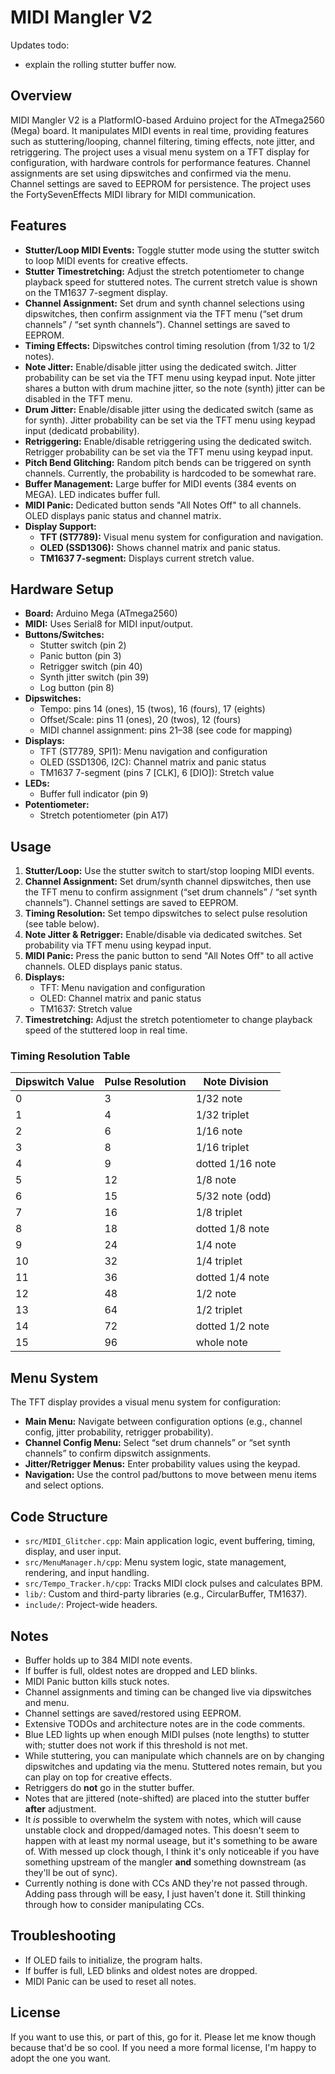 
# MIDI Mangler V2

Updates todo:
- explain the rolling stutter buffer now.

## Overview

MIDI Mangler V2 is a PlatformIO-based Arduino project for the ATmega2560 (Mega) board. It manipulates MIDI events in real time, providing features such as stuttering/looping, channel filtering, timing effects, note jitter, and retriggering. The project uses a visual menu system on a TFT display for configuration, with hardware controls for performance features. Channel assignments are set using dipswitches and confirmed via the menu. Channel settings are saved to EEPROM for persistence. The project uses the FortySevenEffects MIDI library for MIDI communication.

## Features

- **Stutter/Loop MIDI Events:** Toggle stutter mode using the stutter switch to loop MIDI events for creative effects.
- **Stutter Timestretching:** Adjust the stretch potentiometer to change playback speed for stuttered notes. The current stretch value is shown on the TM1637 7-segment display.
- **Channel Assignment:** Set drum and synth channel selections using dipswitches, then confirm assignment via the TFT menu (“set drum channels” / “set synth channels”). Channel settings are saved to EEPROM.
- **Timing Effects:** Dipswitches control timing resolution (from 1/32 to 1/2 notes).
- **Note Jitter:** Enable/disable jitter using the dedicated switch. Jitter probability can be set via the TFT menu using keypad input.  Note jitter shares a button with drum machine jitter, so the note (synth) jitter can be disabled in the TFT menu.
- **Drum Jitter:** Enable/disable jitter using the dedicated switch (same as for synth).  Jitter probability can be set via the TFT menu using keypad input (dedicatd probability).
- **Retriggering:** Enable/disable retriggering using the dedicated switch. Retrigger probability can be set via the TFT menu using keypad input.
- **Pitch Bend Glitching:** Random pitch bends can be triggered on synth channels.  Currently, the probability is hardcoded to be somewhat rare.  
- **Buffer Management:** Large buffer for MIDI events (384 events on MEGA). LED indicates buffer full.
- **MIDI Panic:** Dedicated button sends "All Notes Off" to all channels. OLED displays panic status and channel matrix.
- **Display Support:**
  - **TFT (ST7789):** Visual menu system for configuration and navigation.
  - **OLED (SSD1306):** Shows channel matrix and panic status.
  - **TM1637 7-segment:** Displays current stretch value.

## Hardware Setup

- **Board:** Arduino Mega (ATmega2560)
- **MIDI:** Uses Serial8 for MIDI input/output.
- **Buttons/Switches:**
  - Stutter switch (pin 2)
  - Panic button (pin 3)
  - Retrigger switch (pin 40)
  - Synth jitter switch (pin 39)
  - Log button (pin 8)
- **Dipswitches:**
  - Tempo: pins 14 (ones), 15 (twos), 16 (fours), 17 (eights)
  - Offset/Scale: pins 11 (ones), 20 (twos), 12 (fours)
  - MIDI channel assignment: pins 21–38 (see code for mapping)
- **Displays:**
  - TFT (ST7789, SPI1): Menu navigation and configuration
  - OLED (SSD1306, I2C): Channel matrix and panic status
  - TM1637 7-segment (pins 7 [CLK], 6 [DIO]): Stretch value
- **LEDs:**
  - Buffer full indicator (pin 9)
- **Potentiometer:**
  - Stretch potentiometer (pin A17)

## Usage

1. **Stutter/Loop:** Use the stutter switch to start/stop looping MIDI events.
2. **Channel Assignment:** Set drum/synth channel dipswitches, then use the TFT menu to confirm assignment (“set drum channels” / “set synth channels”). Channel settings are saved to EEPROM.
3. **Timing Resolution:** Set tempo dipswitches to select pulse resolution (see table below).
4. **Note Jitter & Retrigger:** Enable/disable via dedicated switches. Set probability via TFT menu using keypad input.
5. **MIDI Panic:** Press the panic button to send "All Notes Off" to all active channels. OLED displays panic status.
6. **Displays:**
   - TFT: Menu navigation and configuration
   - OLED: Channel matrix and panic status
   - TM1637: Stretch value
7. **Timestretching:** Adjust the stretch potentiometer to change playback speed of the stuttered loop in real time.

### Timing Resolution Table

| Dipswitch Value | Pulse Resolution | Note Division         |
|-----------------|-----------------|---------------------|
| 0               | 3               | 1/32 note           |
| 1               | 4               | 1/32 triplet        |
| 2               | 6               | 1/16 note           |
| 3               | 8               | 1/16 triplet        |
| 4               | 9               | dotted 1/16 note    |
| 5               | 12              | 1/8 note            |
| 6               | 15              | 5/32 note (odd)     |
| 7               | 16              | 1/8 triplet         |
| 8               | 18              | dotted 1/8 note     |
| 9               | 24              | 1/4 note            |
| 10              | 32              | 1/4 triplet         |
| 11              | 36              | dotted 1/4 note     |
| 12              | 48              | 1/2 note            |
| 13              | 64              | 1/2 triplet         |
| 14              | 72              | dotted 1/2 note     |
| 15              | 96              | whole note          |

## Menu System

The TFT display provides a visual menu system for configuration:

- **Main Menu:** Navigate between configuration options (e.g., channel config, jitter probability, retrigger probability).
- **Channel Config Menu:** Select “set drum channels” or “set synth channels” to confirm dipswitch assignments.
- **Jitter/Retrigger Menus:** Enter probability values using the keypad.
- **Navigation:** Use the control pad/buttons to move between menu items and select options.

## Code Structure

- `src/MIDI_Glitcher.cpp`: Main application logic, event buffering, timing, display, and user input.
- `src/MenuManager.h/cpp`: Menu system logic, state management, rendering, and input handling.
- `src/Tempo_Tracker.h/cpp`: Tracks MIDI clock pulses and calculates BPM.
- `lib/`: Custom and third-party libraries (e.g., CircularBuffer, TM1637).
- `include/`: Project-wide headers.

## Notes

- Buffer holds up to 384 MIDI note events.
- If buffer is full, oldest notes are dropped and LED blinks.
- MIDI Panic button kills stuck notes.
- Channel assignments and timing can be changed live via dipswitches and menu.
- Channel settings are saved/restored using EEPROM.
- Extensive TODOs and architecture notes are in the code comments.
- Blue LED lights up when enough MIDI pulses (note lengths) to stutter with; stutter does not work if this threshold is not met.
- While stuttering, you can manipulate which channels are on by changing dipswitches and updating via the menu. Stuttered notes remain, but you can play on top for creative effects.
- Retriggers do **not** go in the stutter buffer.
- Notes that are jittered (note-shifted) are placed into the stutter buffer **after** adjustment.
- It *is* possible to overwhelm the system with notes, which will cause unstable clock and dropped/damaged notes.  This doesn't seem to happen with at least my normal useage, but it's something to be aware of.  With messed up clock though, I think it's only noticeable if you have something upstream of the mangler **and** something downstream (as they'll be out of sync).
- Currently nothing is done with CCs AND they're not passed through. Adding pass through will be easy, I just haven't done it.  Still thinking through how to consider manipulating CCs.

## Troubleshooting

- If OLED fails to initialize, the program halts.
- If buffer is full, LED blinks and oldest notes are dropped.
- MIDI Panic can be used to reset all notes.

## License

If you want to use this, or part of this, go for it. Please let me know though because that'd be so cool. If you need a more formal license, I'm happy to adopt the one you want.
